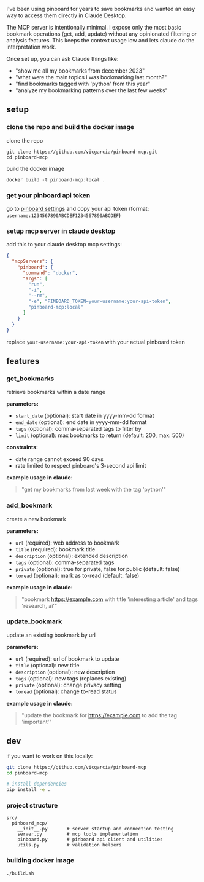 I've been using pinboard for years to save bookmarks and wanted an easy way to access them directly in Claude Desktop.

The MCP server is intentionally minimal. I expose only the most basic bookmark operations (get, add, update) without any opinionated filtering or analysis features. This keeps the context usage low and lets claude do the interpretation work.

Once set up, you can ask Claude things like:

- "show me all my bookmarks from december 2023"
- "what were the main topics i was bookmarking last month?"
- "find bookmarks tagged with 'python' from this year"
- "analyze my bookmarking patterns over the last few weeks"

## setup

### clone the repo and build the docker image

clone the repo
```
git clone https://github.com/vicgarcia/pinboard-mcp.git
cd pinboard-mcp
```

build the docker image
```
docker build -t pinboard-mcp:local .
```

### get your pinboard api token

go to [pinboard settings](https://pinboard.in/settings/password) and copy your api token (format: `username:1234567890ABCDEF1234567890ABCDEF`)

### setup mcp server in claude desktop

add this to your claude desktop mcp settings:

```json
{
  "mcpServers": {
    "pinboard": {
      "command": "docker",
      "args": [
        "run",
        "-i",
        "--rm",
        "-e", "PINBOARD_TOKEN=your-username:your-api-token",
        "pinboard-mcp:local"
      ]
    }
  }
}
```

replace `your-username:your-api-token` with your actual pinboard token

## features

### get_bookmarks

retrieve bookmarks within a date range

**parameters:**
- `start_date` (optional): start date in yyyy-mm-dd format
- `end_date` (optional): end date in yyyy-mm-dd format
- `tags` (optional): comma-separated tags to filter by
- `limit` (optional): max bookmarks to return (default: 200, max: 500)

**constraints:**
- date range cannot exceed 90 days
- rate limited to respect pinboard's 3-second api limit

**example usage in claude:**
> "get my bookmarks from last week with the tag 'python'"

### add_bookmark

create a new bookmark

**parameters:**
- `url` (required): web address to bookmark
- `title` (required): bookmark title
- `description` (optional): extended description
- `tags` (optional): comma-separated tags
- `private` (optional): true for private, false for public (default: false)
- `toread` (optional): mark as to-read (default: false)

**example usage in claude:**
> "bookmark https://example.com with title 'interesting article' and tags 'research, ai'"

### update_bookmark

update an existing bookmark by url

**parameters:**
- `url` (required): url of bookmark to update
- `title` (optional): new title
- `description` (optional): new description
- `tags` (optional): new tags (replaces existing)
- `private` (optional): change privacy setting
- `toread` (optional): change to-read status

**example usage in claude:**
> "update the bookmark for https://example.com to add the tag 'important'"

## dev

if you want to work on this locally:

```bash
git clone https://github.com/vicgarcia/pinboard-mcp
cd pinboard-mcp

# install dependencies
pip install -e .
```

### project structure

```
src/
  pinboard_mcp/
    __init__.py       # server startup and connection testing
    server.py         # mcp tools implementation
    pinboard.py       # pinboard api client and utilities
    utils.py          # validation helpers
```

### building docker image

```bash
./build.sh
```
